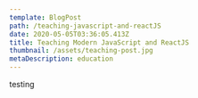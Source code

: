 ```yaml
---
template: BlogPost
path: /teaching-javascript-and-reactJS
date: 2020-05-05T03:36:05.413Z
title: Teaching Modern JavaScript and ReactJS
thumbnail: /assets/teaching-post.jpg
metaDescription: education
---
```

testing
